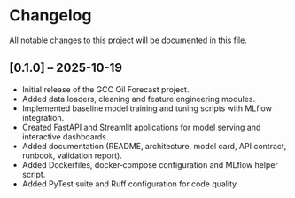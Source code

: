 # Changelog

All notable changes to this project will be documented in this file.

## [0.1.0] – 2025-10-19

- Initial release of the GCC Oil Forecast project.
- Added data loaders, cleaning and feature engineering modules.
- Implemented baseline model training and tuning scripts with MLflow integration.
- Created FastAPI and Streamlit applications for model serving and interactive dashboards.
- Added documentation (README, architecture, model card, API contract, runbook, validation report).
- Added Dockerfiles, docker‑compose configuration and MLflow helper script.
- Added PyTest suite and Ruff configuration for code quality.
